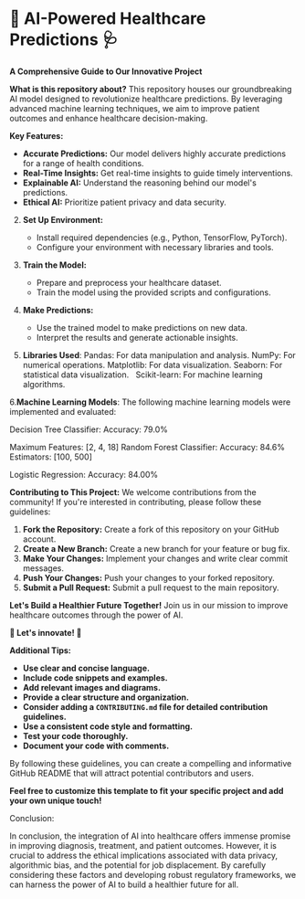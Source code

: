 # 🏥 AI-Powered Healthcare Predictions 🩺

**A Comprehensive Guide to Our Innovative Project**

**What is this repository about?** 
This repository houses our groundbreaking AI model designed to revolutionize healthcare predictions. By leveraging advanced machine learning techniques, we aim to improve patient outcomes and enhance healthcare decision-making.

**Key Features:**

* **Accurate Predictions:** Our model delivers highly accurate predictions for a range of health conditions. 
* **Real-Time Insights:** Get real-time insights to guide timely interventions. 
* **Explainable AI:** Understand the reasoning behind our model's predictions. 
* **Ethical AI:** Prioritize patient privacy and data security. 

2. **Set Up Environment:**
   * Install required dependencies (e.g., Python, TensorFlow, PyTorch).
   * Configure your environment with necessary libraries and tools.
3. **Train the Model:** 
   * Prepare and preprocess your healthcare dataset.
   * Train the model using the provided scripts and configurations.
4. **Make Predictions:**
   * Use the trained model to make predictions on new data.
   * Interpret the results and generate actionable insights.

5. **Libraries Used**:
     Pandas: For data manipulation and analysis.
     NumPy: For numerical operations.
     Matplotlib: For data visualization.
     Seaborn: For statistical data visualization.   
     Scikit-learn: For machine learning algorithms.   

6.**Machine Learning Models**:
The following machine learning models were implemented and evaluated:

  Decision Tree Classifier:
   Accuracy: 79.0%

   Maximum Features: [2, 4, 18]
   Random Forest Classifier:
  Accuracy: 84.6%
  Estimators: [100, 500]

  Logistic Regression:
  Accuracy: 84.00%

**Contributing to This Project:**
We welcome contributions from the community! If you're interested in contributing, please follow these guidelines:

1. **Fork the Repository:** Create a fork of this repository on your GitHub account.
2. **Create a New Branch:** Create a new branch for your feature or bug fix.
3. **Make Your Changes:** Implement your changes and write clear commit messages.
4. **Push Your Changes:** Push your changes to your forked repository.
5. **Submit a Pull Request:** Submit a pull request to the main repository.

**Let's Build a Healthier Future Together!** 
Join us in our mission to improve healthcare outcomes through the power of AI. 

**🚀 Let's innovate! 🚀**

**Additional Tips:**

* **Use clear and concise language.**
* **Include code snippets and examples.**
* **Add relevant images and diagrams.**
* **Provide a clear structure and organization.**
* **Consider adding a `CONTRIBUTING.md` file for detailed contribution guidelines.**
* **Use a consistent code style and formatting.**
* **Test your code thoroughly.**
* **Document your code with comments.**

By following these guidelines, you can create a compelling and informative GitHub README that will attract potential contributors and users.
 
**Feel free to customize this template to fit your specific project and add your own unique touch!**

Conclusion:

In conclusion, the integration of AI into healthcare offers immense promise in improving diagnosis, treatment, and patient outcomes. However, it is crucial to address the ethical implications associated with data privacy, algorithmic bias, and the potential for job displacement. By carefully considering these factors and developing robust regulatory frameworks, we can harness the power of AI to build a healthier future for all.
